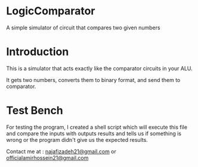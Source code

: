# LogicComparator
A simple simulator of circuit that compares two given numbers

# Introduction
This is a simulator that acts exactly like the comparator circuits in your ALU.

It gets two numbers, converts them to binary format, and send them to comparator.

# Test Bench
For testing the program, I created a shell script which will execute this file and compare the inputs with outputs results
and tells us if something is wrong or the program didn't give us the expected results.

Contact me at : najafizadeh21@gmail.com or officialamirhossein21@gmail.com
